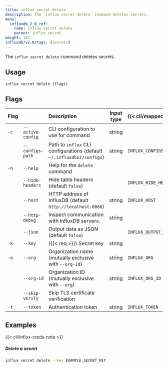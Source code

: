 ```yaml
---
title: influx secret delete
description: The `influx secret delete` command deletes secrets.
menu:
  influxdb_2_0_ref:
    name: influx secret delete
    parent: influx secret
weight: 101
influxdb/v2.0/tags: [secrets]
---
```


The `influx secret delete` command deletes secrets.

## Usage
```
influx secret delete [flags]
```

## Flags
| Flag |                   | Description                                                           | Input type | {{< cli/mapped >}}    |
| :--- | :---------------- | :-------------------------------------------------------------------- | :--------: | :-------------------- |
| `-c` | `--active-config` | CLI configuration to use for command                                  |   string   |                       |
|      | `--configs-path`  | Path to `influx` CLI configurations (default `~/.influxdbv2/configs`) |   string   | `INFLUX_CONFIGS_PATH` |
| `-h` | `--help`          | Help for the `delete` command                                         |            |                       |
|      | `--hide-headers`  | Hide table headers (default `false`)                                  |            | `INFLUX_HIDE_HEADERS` |
|      | `--host`          | HTTP address of InfluxDB (default `http://localhost:8086`)            |   string   | `INFLUX_HOST`         |
|      | `--http-debug`    | Inspect communication with InfluxDB servers.                          |   string   |                       |
|      | `--json`          | Output data as JSON (default `false`)                                 |            | `INFLUX_OUTPUT_JSON`  |
| `-k` | `--key`           | ({{< req >}}) Secret key                                              |   string   |                       |
| `-o` | `--org`           | Organization name (mutually exclusive with `--org-id`)                |   string   | `INFLUX_ORG`          |
|      | `--org-id`        | Organization ID (mutually exclusive with `--org`)                     |   string   | `INFLUX_ORG_ID`       |
|      | `--skip-verify`   | Skip TLS certificate verification                                     |            |                       |
| `-t` | `--token`         | Authentication token                                                  |   string   | `INFLUX_TOKEN`        |

## Examples

{{< cli/influx-creds-note >}}

##### Delete a secret
```sh
influx secret delete --key EXAMPLE_SECRET_KEY
```